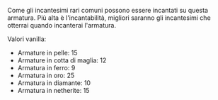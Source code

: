 Come gli incantesimi rari comuni possono essere incantati su questa armatura. Più alta è l'incantabilità, migliori saranno gli incantesimi che otterrai quando incanterai l'armatura.

Valori vanilla:

* Armature in pelle: 15
* Armature in cotta di maglia: 12
* Armatura in ferro: 9
* Armatura in oro: 25
* Armatura in diamante: 10
* Armatura in netherite: 15